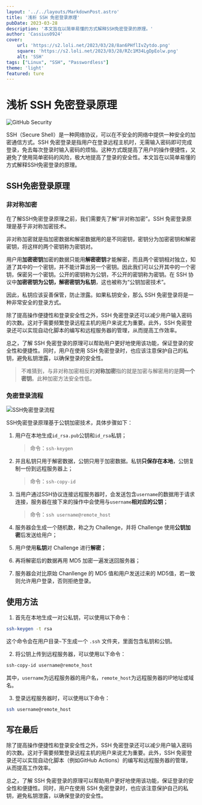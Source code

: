 ```yaml
---
layout: '../../layouts/MarkdownPost.astro'
title: '浅析 SSH 免密登录原理'
pubDate: 2023-03-28
description: '本文旨在以简单易懂的方式解释SSH免密登录的原理。'
author: 'Cassius0924'
cover:
    url: 'https://s2.loli.net/2023/03/28/8an6PHflIvZytdo.png'
    square: 'https://s2.loli.net/2023/03/28/RZc1M34LgDpEolw.png'
    alt: 'SSH'
tags: ["Linux", "SSH", "Passwordless"]
theme: 'light'
featured: ture
---
```


# 浅析 SSH 免密登录原理

![GitHub Security](https://s2.loli.net/2023/03/28/RZc1M34LgDpEolw.png)

SSH（Secure Shell）是一种网络协议，可以在不安全的网络中提供一种安全的加密通信方式。SSH 免密登录是指用户在登录远程主机时，无需输入密码即可完成登录，免去每次登录时输入密码的烦恼。这种方式既提高了用户的操作便捷性，又避免了使用简单密码的风险，极大地提高了登录的安全性。本文旨在以简单易懂的方式解释SSH免密登录的原理。

## SSH免密登录原理

### 非对称加密

在了解SSH免密登录原理之前，我们需要先了解“非对称加密”。SSH 免密登录原理是基于非对称加密技术。

非对称加密就是指加密数据和解密数据用的是不同密钥，密钥分为加密密钥和解密密钥，将这样的两个密钥称为密钥对。

用户用**加密密钥**加密的数据只能用**解密密钥**才能解密，而且两个密钥相对独立，知道了其中的一个密钥，并不能计算出另一个密钥。因此我们可以公开其中的一个密钥，保密另一个密钥。公开的密钥称为公钥，不公开的密钥称为密钥。在 SSH 协议中**加密密钥为公钥，解密密钥为私钥**，这也被称为“公钥加密技术”。

因此，私钥应该妥善保管，防止泄露。如果私钥安全，那么 SSH 免密登录将是一种非常安全的登录方式。

除了提高操作便捷性和登录安全性之外，SSH 免密登录还可以减少用户输入密码的次数。这对于需要频繁登录远程主机的用户来说尤为重要。此外，SSH 免密登录还可以实现自动化脚本的编写和远程服务器的管理，从而提高工作效率。

总之，了解 SSH 免密登录的原理可以帮助用户更好地使用该功能，保证登录的安全性和便捷性。同时，用户在使用 SSH 免密登录时，也应该注意保护自己的私钥，避免私钥泄露，以确保登录的安全性。

> 不难猜到，与非对称加密相反的**对称加密**指的就是加密与解密用的是**同一个密钥**。此种加密方法安全性低。

### 免密登录流程

![SSH免密登录流程](https://s2.loli.net/2023/03/27/Sl6N7qFGcojrWQw.png)

SSH免密登录原理基于公钥加密技术，具体步骤如下：

1. 用户在本地生成`id_rsa.pub`公钥和`id_rsa`私钥；

   > 命令：`ssh-keygen`

2. 并且私钥只用于解密数据，公钥只用于加密数据。私钥**只保存在本地**，公钥复制一份到远程服务器上；

   > 命令：`ssh-copy-id`

3. 当用户通过SSH协议连接远程服务器时，会发送包含`username`的数据用于请求连接，服务器在接下来的操作中会使用与`username`**相对应的公钥**；

   > 命令：`ssh username@remote_host`

4. 服务器会生成一个随机数，称之为 Challenge，并将 Challenge 使用**公钥加密**后发送给用户；

5. 用户使用**私钥**对 Challenge 进行**解密**；

6. 再将解密后的数据再用 MD5 加密一遍发送回服务器；

7. 服务器会对比原始 Chanllenge 的 MD5 值和用户发送过来的 MD5值，若一致则允许用户登录，否则拒绝登录。

## 使用方法

1. 首先在本地生成一对公私钥，可以使用以下命令：

```bash
ssh-keygen -t rsa
```

这个命令会在用户目录`~`下生成一个 `.ssh` 文件夹，里面包含私钥和公钥。

2. 将公钥上传到远程服务器，可以使用以下命令：

```bash
ssh-copy-id username@remote_host
```

其中，`username`为远程服务器的用户名，`remote_host`为远程服务器的IP地址或域名。

3. 登录远程服务器时，可以使用以下命令：

```bash
ssh username@remote_host
```

## 写在最后

除了提高操作便捷性和登录安全性之外，SSH 免密登录还可以减少用户输入密码的次数。这对于需要频繁登录远程主机的用户来说尤为重要。此外，SSH 免密登录还可以实现自动化脚本（例如GitHub Actions）的编写和远程服务器的管理，从而提高工作效率。

总之，了解 SSH 免密登录的原理可以帮助用户更好地使用该功能，保证登录的安全性和便捷性。同时，用户在使用 SSH 免密登录时，也应该注意保护自己的私钥，避免私钥泄露，以确保登录的安全性。

